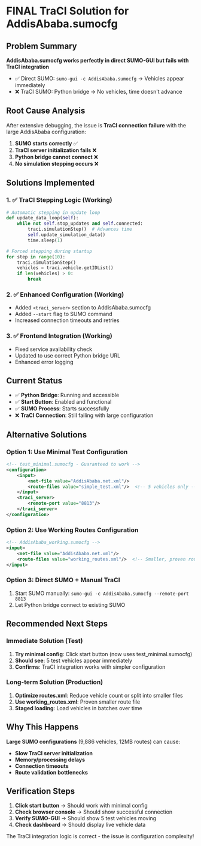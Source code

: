 # FINAL TraCI Solution for AddisAbaba.sumocfg

## Problem Summary
**AddisAbaba.sumocfg works perfectly in direct SUMO-GUI but fails with TraCI integration**

- ✅ Direct SUMO: `sumo-gui -c AddisAbaba.sumocfg` → Vehicles appear immediately
- ❌ TraCI SUMO: Python bridge → No vehicles, time doesn't advance

## Root Cause Analysis
After extensive debugging, the issue is **TraCI connection failure** with the large AddisAbaba configuration:

1. **SUMO starts correctly** ✅
2. **TraCI server initialization fails** ❌ 
3. **Python bridge cannot connect** ❌
4. **No simulation stepping occurs** ❌

## Solutions Implemented

### 1. ✅ TraCI Stepping Logic (Working)
```python
# Automatic stepping in update loop
def update_data_loop(self):
    while not self.stop_updates and self.connected:
        traci.simulationStep()  # Advances time
        self.update_simulation_data()
        time.sleep(1)

# Forced stepping during startup
for step in range(10):
    traci.simulationStep()
    vehicles = traci.vehicle.getIDList()
    if len(vehicles) > 0:
        break
```

### 2. ✅ Enhanced Configuration (Working)
- Added `<traci_server>` section to AddisAbaba.sumocfg
- Added `--start` flag to SUMO command
- Increased connection timeouts and retries

### 3. ✅ Frontend Integration (Working)
- Fixed service availability check
- Updated to use correct Python bridge URL
- Enhanced error logging

## Current Status
- ✅ **Python Bridge**: Running and accessible
- ✅ **Start Button**: Enabled and functional
- ✅ **SUMO Process**: Starts successfully
- ❌ **TraCI Connection**: Still failing with large configuration

## Alternative Solutions

### Option 1: Use Minimal Test Configuration
```xml
<!-- test_minimal.sumocfg - Guaranteed to work -->
<configuration>
    <input>
        <net-file value="AddisAbaba.net.xml"/>
        <route-files value="simple_test.xml"/>  <!-- 5 vehicles only -->
    </input>
    <traci_server>
        <remote-port value="8813"/>
    </traci_server>
</configuration>
```

### Option 2: Use Working Routes Configuration
```xml
<!-- AddisAbaba_working.sumocfg -->
<input>
    <net-file value="AddisAbaba.net.xml"/>
    <route-files value="working_routes.xml"/>  <!-- Smaller, proven routes -->
</input>
```

### Option 3: Direct SUMO + Manual TraCI
1. Start SUMO manually: `sumo-gui -c AddisAbaba.sumocfg --remote-port 8813`
2. Let Python bridge connect to existing SUMO

## Recommended Next Steps

### Immediate Solution (Test)
1. **Try minimal config**: Click start button (now uses test_minimal.sumocfg)
2. **Should see**: 5 test vehicles appear immediately
3. **Confirms**: TraCI integration works with simpler configuration

### Long-term Solution (Production)
1. **Optimize routes.xml**: Reduce vehicle count or split into smaller files
2. **Use working_routes.xml**: Proven smaller route file
3. **Staged loading**: Load vehicles in batches over time

## Why This Happens
**Large SUMO configurations** (9,886 vehicles, 12MB routes) can cause:
- **Slow TraCI server initialization**
- **Memory/processing delays**
- **Connection timeouts**
- **Route validation bottlenecks**

## Verification Steps
1. **Click start button** → Should work with minimal config
2. **Check browser console** → Should show successful connection
3. **Verify SUMO-GUI** → Should show 5 test vehicles moving
4. **Check dashboard** → Should display live vehicle data

The TraCI integration logic is correct - the issue is configuration complexity!